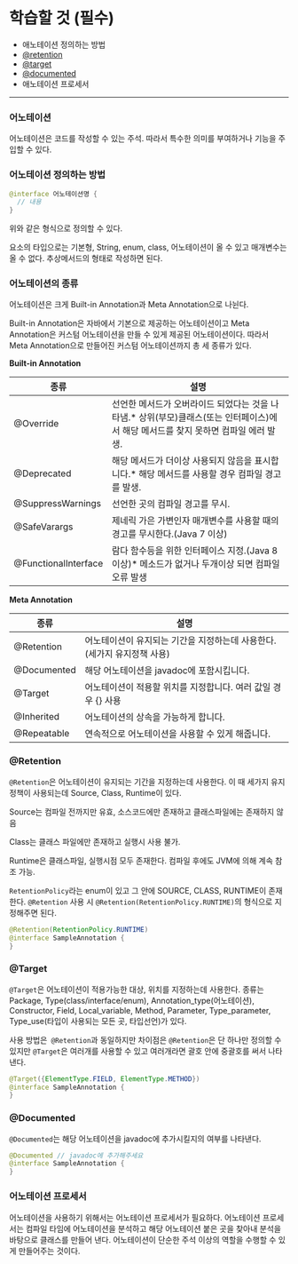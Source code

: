 # 학습할 것 (필수)

- 애노테이션 정의하는 방법
- [@retention](https://github.com/retention)
- [@target](https://github.com/target)
- [@documented](https://github.com/documented)
- 애노테이션 프로세서

---

### 어노테이션

어노테이션은 코드를 작성할 수 있는 주석. 따라서 특수한 의미를 부여하거나 기능을 주입할 수 있다.

### 어노테이션 정의하는 방법

```java
@interface 어노테이션명 {
  // 내용
}
```

위와 같은 형식으로 정의할 수 있다. 

요소의 타입으로는 기본형, String, enum, class, 어노테이션이 올 수 있고 매개변수는 올 수 없다. 추상메서드의 형태로 작성하면 된다.

### 어노테이션의 종류

어노테이션은 크게 Built-in Annotation과 Meta Annotation으로 나뉜다.

Built-in Annotation은 자바에서 기본으로 제공하는 어노테이션이고 Meta Annotation은 커스텀 어노테이션을 만들 수 있게 제공된 어노테이션이다. 따라서 Meta Annotation으로 만들어진 커스텀 어노테이션까지 총 세 종류가 있다.

**Built-in Annotation**

| 종류                 | 설명                                                         |
| -------------------- | ------------------------------------------------------------ |
| @Override            | 선언한 메서드가 오버라이드 되었다는 것을 나타냄.* 상위(부모)클래스(또는 인터페이스)에서 해당 메서드를 찾지 못하면 컴파일 에러 발생. |
| @Deprecated          | 해당 메서드가 더이상 사용되지 않음을 표시합니다.* 해당 메서드를 사용할 경우 컴파일 경고를 발생. |
| @SuppressWarnings    | 선언한 곳의 컴파일 경고를 무시.                              |
| @SafeVarargs         | 제네릭 가은 가변인자 매개변수를 사용할 때의 경고를 무시한다.(Java 7 이상) |
| @FunctionalInterface | 람다 함수등을 위한 인터페이스 지정.(Java 8 이상)* 메소드가 없거나 두개이상 되면 컴파일 오류 발생 |

**Meta Annotation**

| 종류        | 설명                                                         |
| ----------- | ------------------------------------------------------------ |
| @Retention  | 어노테이션이 유지되는 기간을 지정하는데 사용한다.(세가지 유지정책 사용) |
| @Documented | 해당 어노테이션을 javadoc에 포함시킵니다.                    |
| @Target     | 어노테이션이 적용할 위치를 지정합니다. 여러 값일 경우 {} 사용 |
| @Inherited  | 어노테이션의 상속을 가능하게 합니다.                         |
| @Repeatable | 연속적으로 어노테이션을 사용할 수 있게 해줍니다.             |

### @Retention

`@Retention`은 어노테이션이 유지되는 기간을 지정하는데 사용한다. 이 때 세가지 유지정책이 사용되는데 Source, Class, Runtime이 있다. 

Source는 컴파일 전까지만 유효, 소스코드에만 존재하고 클래스파일에는 존재하지 않음

Class는 클래스 파일에만 존재하고 실행시 사용 불가.

Runtime은 클래스파일, 실행시점 모두 존재한다. 컴파일 후에도 JVM에 의해 계속 참조 가능.

`RetentionPolicy`라는 enum이 있고 그 안에 SOURCE, CLASS, RUNTIME이 존재한다. `@Retention` 사용 시 `@Retention(RetentionPolicy.RUNTIME)`의 형식으로 지정해주면 된다. 

```java
@Retention(RetentionPolicy.RUNTIME)
@interface SampleAnnotation {
}
```

### @Target

`@Target`은 어노테이션이 적용가능한 대상, 위치를 지정하는데 사용한다. 종류는 Package, Type(class/interface/enum), Annotation_type(어노테이션), Constructor, Field, Local_variable, Method, Parameter, Type_parameter, Type_use(타입이 사용되는 모든 곳, 타입선언)가 있다.

사용 방법은` @Retention`과 동일하지만 차이점은 `@Retention`은 단 하나만 정의할 수 있지만 `@Target`은 여러개를 사용할 수 있고 여러개라면 괄호 안에 중괄호를 써서 나타낸다. 

```java
@Target({ElementType.FIELD, ElementType.METHOD})
@interface SampleAnnotation {
}
```

### @Documented

`@Documented`는 해당 어노테이션을 javadoc에 추가시킬지의 여부를 나타낸다.

```java
@Documented // javadoc에 추가해주세요
@interface SampleAnnotation {
}
```

### 어노테이션 프로세서

어노테이션을 사용하기 위해서는 어노테이션 프로세서가 필요하다. 어노테이션 프로세서는 컴파일 타임에 어노테이션을 분석하고 해당 어노테이션 붙은 곳을 찾아내 분석을 바탕으로 클래스를 만들어 낸다. 어노테이션이 단순한 주석 이상의 역할을 수행할 수 있게 만들어주는 것이다.



